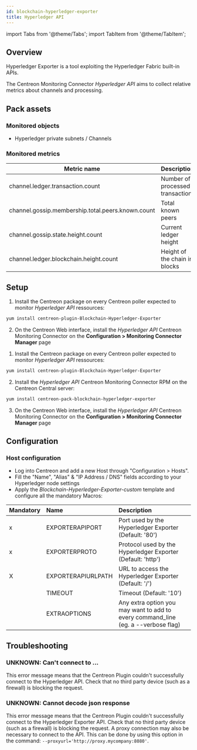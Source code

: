 ```yaml
---
id: blockchain-hyperledger-exporter
title: Hyperledger API
---
```

import Tabs from '@theme/Tabs';
import TabItem from '@theme/TabItem';


## Overview

Hyperledger Exporter is a tool exploiting the Hyperledger Fabric built-in APIs.

The Centreon Monitoring Connector *Hyperledger API* aims to collect relative metrics about
channels and processing.

## Pack assets

### Monitored objects

* Hyperledger private subnets / Channels 

### Monitored metrics

<Tabs groupId="sync">
<TabItem value="Channels" label="Channels">

| Metric name                                       | Description                     |
|-------------------------------------------------- |---------------------------------|
| channel.ledger.transaction.count                  | Number of processed transaction |
| channel.gossip.membership.total.peers.known.count | Total known peers               | 
| channel.gossip.state.height.count                 | Current ledger height           |
| channel.ledger.blockchain.height.count            | Height of the chain in blocks   |

</TabItem>
</Tabs>

## Setup

<Tabs groupId="sync">
<TabItem value="Online License" label="Online License">

1. Install the Centreon package on every Centreon poller expected to monitor *Hyperledger API* ressources:

```bash
yum install centreon-plugin-Blockchain-Hyperledger-Exporter
```

2. On the Centreon Web interface, install the *Hyperledger API* Centreon Monitoring Connector on the **Configuration > Monitoring Connector Manager** page

</TabItem>
<TabItem value="Offline License" label="Offline License">

1. Install the Centreon package on every Centreon poller expected to monitor *Hyperledger API* ressources:

```bash
yum install centreon-plugin-Blockchain-Hyperledger-Exporter
```

2. Install the *Hyperledger API* Centreon Monitoring Connector RPM on the Centreon Central server:

```bash
yum install centreon-pack-blockchain-hyperledger-exporter
```

3. On the Centreon Web interface, install the *Hyperledger API* Centreon Monitoring Connector on the **Configuration > Monitoring Connector Manager** page

</TabItem>
</Tabs>

## Configuration

### Host configuration

* Log into Centreon and add a new Host through "Configuration > Hosts".
* Fill the "Name", "Alias" & "IP Address / DNS" fields according to your Hyperledger node settings
* Apply the *Blockchain-Hyperledger-Exporter-custom* template and configure all the mandatory Macros:

| Mandatory | Name               | Description                                                                        |
|:----------|:-------------------|:-----------------------------------------------------------------------------------|
|    x      | EXPORTERAPIPORT    | Port used by the Hyperledger Exporter (Default: '80')                              |
|    x      | EXPORTERPROTO      | Protocol used by the Hyperledger Exporter (Default: 'http')                        |
|    X      | EXPORTERAPIURLPATH | URL to access the Hyperledger Exporter (Default: '/')                              |
|           | TIMEOUT            | Timeout (Default: '10')                                                            |
|           | EXTRAOPTIONS       | Any extra option you may want to add to every command\_line (eg. a --verbose flag) |

## Troubleshooting 

### UNKNOWN: Can't connect to ... 

This error message means that the Centreon Plugin couldn't successfully connect to the Hyperledger API. Check that no third party
device (such as a firewall) is blocking the request. 

### UNKNOWN: Cannot decode json response

This error message means that the Centreon Plugin couldn't successfully connect to the Hyperledger Exporter API. Check that no third party
device (such as a firewall) is blocking the request. A proxy connection may also be necessary to connect to the API.
This can be done by using this option in the command: ```--proxyurl='http://proxy.mycompany:8080'```.